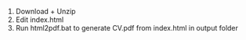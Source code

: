 1. Download + Unzip
2. Edit index.html
3. Run html2pdf.bat to generate CV.pdf from index.html in output folder